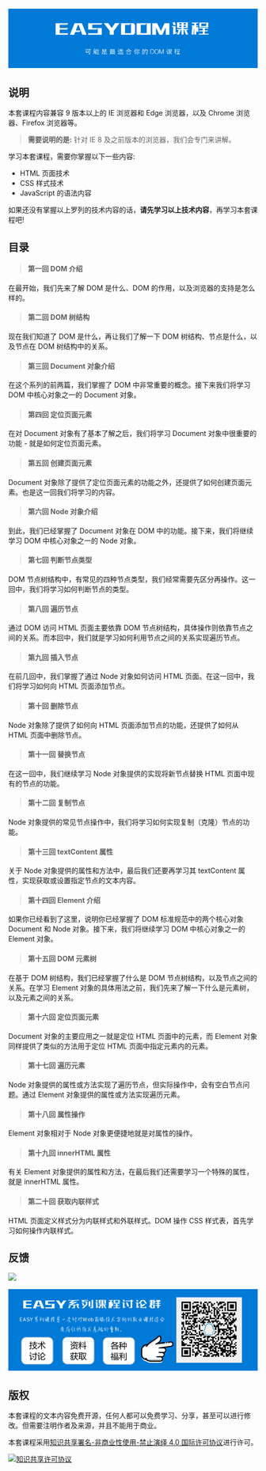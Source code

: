 ![](images/cover.png)

## 说明

本套课程内容兼容 9 版本以上的 IE 浏览器和 Edge 浏览器，以及 Chrome 浏览器、Firefox 浏览器等。

> **需要说明的是:** 针对 IE 8 及之前版本的浏览器，我们会专门来讲解。

学习本套课程，需要你掌握以下一些内容:

- HTML 页面技术
- CSS 样式技术
- JavaScript 的语法内容

如果还没有掌握以上罗列的技术内容的话，**请先学习以上技术内容**，再学习本套课程吧!

## 目录

> #### 第一回 DOM 介绍

在最开始，我们先来了解 DOM 是什么、DOM 的作用，以及浏览器的支持是怎么样的。

> #### 第二回 DOM 树结构

现在我们知道了 DOM 是什么，再让我们了解一下 DOM 树结构、节点是什么，以及节点在 DOM 树结构中的关系。

> #### 第三回 Document 对象介绍

在这个系列的前两篇，我们掌握了 DOM 中非常重要的概念。接下来我们将学习 DOM 中核心对象之一的 Document 对象。

> #### 第四回 定位页面元素

在对 Document 对象有了基本了解之后，我们将学习 Document 对象中很重要的功能 - 就是如何定位页面元素。

> #### 第五回 创建页面元素

Document 对象除了提供了定位页面元素的功能之外，还提供了如何创建页面元素。也是这一回我们将学习的内容。

> #### 第六回 Node 对象介绍

到此，我们已经掌握了 Document 对象在 DOM 中的功能。接下来，我们将继续学习 DOM 中核心对象之一的 Node 对象。

> #### 第七回 判断节点类型

DOM 节点树结构中，有常见的四种节点类型，我们经常需要先区分再操作。这一回中，我们将学习如何判断节点的类型。

> #### 第八回 遍历节点

通过 DOM 访问 HTML 页面主要依靠 DOM 节点树结构，具体操作则依靠节点之间的关系。而本回中，我们就是学习如何利用节点之间的关系实现遍历节点。

> #### 第九回 插入节点

在前几回中，我们掌握了通过 Node 对象如何访问 HTML 页面。在这一回中，我们将学习如何向 HTML 页面添加节点。

> #### 第十回 删除节点

Node 对象除了提供了如何向 HTML 页面添加节点的功能，还提供了如何从 HTML 页面中删除节点。

> #### 第十一回 替换节点

在这一回中，我们继续学习 Node 对象提供的实现将新节点替换 HTML 页面中现有的节点的功能。

> #### 第十二回 复制节点

Node 对象提供的常见节点操作中，我们将学习如何实现复制（克隆）节点的功能。

> #### 第十三回 textContent 属性

关于 Node 对象提供的属性和方法中，最后我们还要再学习其 textContent 属性，实现获取或设置指定节点的文本内容。

> #### 第十四回 Element 介绍

如果你已经看到了这里，说明你已经掌握了 DOM 标准规范中的两个核心对象 Document 和 Node 对象。接下来，我们将继续学习 DOM 中核心对象之一的 Element 对象。

> #### 第十五回 DOM 元素树

在基于 DOM 树结构，我们已经掌握了什么是 DOM 节点树结构，以及节点之间的关系。在学习 Element 对象的具体用法之前，我们先来了解一下什么是元素树，以及元素之间的关系。

> #### 第十六回 定位页面元素

Document 对象的主要应用之一就是定位 HTML 页面中的元素，而 Element 对象同样提供了类似的方法用于定位 HTML 页面中指定元素内的元素。

> #### 第十七回 遍历元素

Node 对象提供的属性或方法实现了遍历节点，但实际操作中，会有空白节点问题。通过 Element 对象提供的属性或方法实现遍历元素。

> #### 第十八回 属性操作

Element 对象相对于 Node 对象更便捷地就是对属性的操作。

> #### 第十九回 innerHTML 属性

有关 Element 对象提供的属性和方法，在最后我们还需要学习一个特殊的属性，就是 innerHTML 属性。

> #### 第二十回 获取内联样式

HTML 页面定义样式分为内联样式和外联样式。DOM 操作 CSS 样式表，首先学习如何操作内联样式。

## 反馈

![](github-issue-feedback.gif)

![](images/connection.png)

## 版权

本套课程的文本内容免费开源，任何人都可以免费学习、分享，甚至可以进行修改。但需要注明作者及来源，并且不能用于商业。

本套课程采用<a rel="license" href="http://creativecommons.org/licenses/by-nc-nd/4.0/">知识共享署名-非商业性使用-禁止演绎 4.0 国际许可协议</a>进行许可。

<a rel="license" href="http://creativecommons.org/licenses/by-nc-nd/4.0/"><img alt="知识共享许可协议" style="border-width:0" src="https://i.creativecommons.org/l/by-nc-nd/4.0/88x31.png" /></a><br />